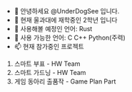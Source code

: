 - 👋 안녕하세요 @UnderDogSee 입니다.
- 👀 현재 울과대에 재학중인 2학년 입니다
- 🌱 사용해볼 예정인 언어: Rust
- 💞️ 사용 가능한 언어: C C++ Python(주력)
- 📫 현재 참가중인 프로젝트
1. 스마트 부표 - HW Team
2. 스마트 가드닝 - HW Team
3. 게임 동아리 출품작 - Game Plan Part
